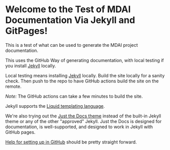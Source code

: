 # Welcome to the Test of MDAI Documentation Via Jekyll and GitPages!

This is a test of what can be used to generate the MDAI project documentation.

This uses the GitHub Way of generating documentation, with local testing if you install [Jekyll](https://jekyllrb.com/) locally.

Local testing means installing [Jekyll](https://jekyllrb.com/) locally.
Build the site locally for a sanity check. Then push to the repo
to have GitHub actions build the site on the remote.

*Note:* The GitHub actions can take a few minutes to build the site.

Jekyll supports the [Liquid templating language](https://jekyllrb.com/docs/step-by-step/02-liquid/).

We're also trying out the [Just the Docs theme](https://just-the-docs.com/) instead of the built-in
Jekyll theme or any of the other "approved" Jekyll. Just the Docs is 
designed for documentation, is well-supported, and designed to work
in Jekyll with GitHub pages.

[Help for setting up in GitHub](https://docs.github.com/en/pages) should be pretty straight forward.
